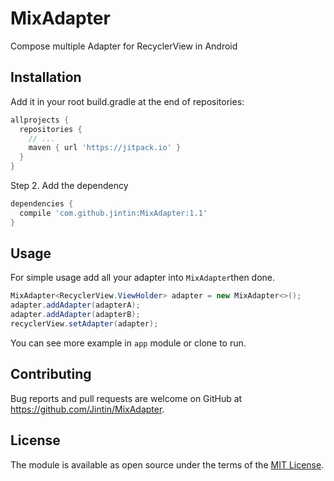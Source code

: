 # MixAdapter
Compose multiple Adapter for RecyclerView in Android

## Installation

Add it in your root build.gradle at the end of repositories:
```groovy
allprojects {
  repositories {
    // ...
    maven { url 'https://jitpack.io' }
  }
}
```
Step 2. Add the dependency
```groovy
dependencies {
  compile 'com.github.jintin:MixAdapter:1.1'
}
```

## Usage

For simple usage add all your adapter into `MixAdapter`then done.
```java
MixAdapter<RecyclerView.ViewHolder> adapter = new MixAdapter<>();
adapter.addAdapter(adapterA);
adapter.addAdapter(adapterB);
recyclerView.setAdapter(adapter);
```
You can see more example in `app` module or clone to run.

## Contributing

Bug reports and pull requests are welcome on GitHub at <https://github.com/Jintin/MixAdapter>.

## License

The module is available as open source under the terms of the [MIT License](http://opensource.org/licenses/MIT).
